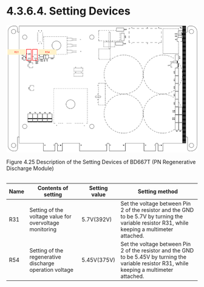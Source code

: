 ﻿# 4.3.6.4. Setting Devices

![](../../../_assets/4.3.6.4_BD667T_설정장치.PNG)

Figure 4.25 Description of the Setting Devices of BD667T (PN Regenerative Discharge Module)
<br><br>


<table>
<thead>
  <tr>
    <th>Name</th>
    <th>Contents of setting</th>
    <th>Setting value</th>
    <th>Setting method</th>
  </tr>
</thead>
<tbody>
  <tr>
    <td>R31</td>
    <td>Setting of the voltage value for overvoltage monitoring</td>
    <td>5.7V(392V)</td>
    <td>Set the voltage between Pin 2 of the resistor and the GND to be 5.7V by turning the variable resistor R31, while keeping a multimeter attached.</td>
  </tr>
  <tr>
    <td>R54</td>
    <td>Setting of the regenerative discharge operation voltage</td>
    <td>5.45V(375V)</td>
    <td>Set the voltage between Pin 2 of the resistor and the GND to be 5.45V by turning the variable resistor R31, while keeping a multimeter attached.</td>
  </tr>
</tbody>
</table>


